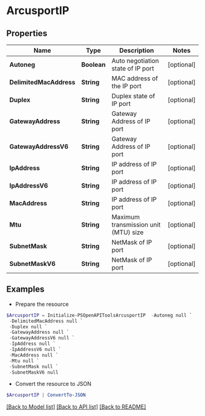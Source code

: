 # ArcusportIP
## Properties

Name | Type | Description | Notes
------------ | ------------- | ------------- | -------------
**Autoneg** | **Boolean** | Auto negotiation state of IP port | [optional] 
**DelimitedMacAddress** | **String** | MAC address of the IP port | [optional] 
**Duplex** | **String** | Duplex state of IP port | [optional] 
**GatewayAddress** | **String** | Gateway Address of IP port | [optional] 
**GatewayAddressV6** | **String** | Gateway Address of IP port | [optional] 
**IpAddress** | **String** | IP address of IP port | [optional] 
**IpAddressV6** | **String** | IP address of IP port | [optional] 
**MacAddress** | **String** | IP address of IP port | [optional] 
**Mtu** | **String** | Maximum transmission unit (MTU) size | [optional] 
**SubnetMask** | **String** | NetMask of IP port | [optional] 
**SubnetMaskV6** | **String** | NetMask of IP port | [optional] 

## Examples

- Prepare the resource
```powershell
$ArcusportIP = Initialize-PSOpenAPIToolsArcusportIP  -Autoneg null `
 -DelimitedMacAddress null `
 -Duplex null `
 -GatewayAddress null `
 -GatewayAddressV6 null `
 -IpAddress null `
 -IpAddressV6 null `
 -MacAddress null `
 -Mtu null `
 -SubnetMask null `
 -SubnetMaskV6 null
```

- Convert the resource to JSON
```powershell
$ArcusportIP | ConvertTo-JSON
```

[[Back to Model list]](../README.md#documentation-for-models) [[Back to API list]](../README.md#documentation-for-api-endpoints) [[Back to README]](../README.md)

